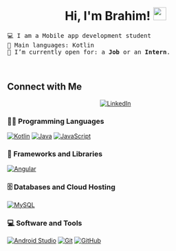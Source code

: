 <h1 align="center">
Hi, I'm Brahim!
	<a href="https://github.com/ibrakor" target="_self">
		<img src="https://media.giphy.com/media/hvRJCLFzcasrR4ia7z/giphy.gif" width="30">
	</a>
</h1>

<pre>
💻 I am a Mobile app development student
🌟 Main languages: Kotlin
🤔 I’m currently open for: a <b>Job</b> or an <b>Intern</b>.
</pre>

<br/>

## Connect with Me

<p align="center">
  <a href="https://www.linkedin.com/in/brahim-korsan-el-ghabi-79299023a/"><img src="https://img.shields.io/badge/linkedin-%230A66C2.svg?style=plastic&logo=linkedin&logoColor=white" alt="LinkedIn"/></a>
	</p>

### 👨‍💻 Programming Languages

<p>
    <a href="https://github.com/ibrakor"><img alt="Kotlin" src="https://img.shields.io/badge/kotlin-%237F52FF.svg?style=for-the-badge&logo=kotlin&logoColor=white"></a>
    <a href="https://github.com/ibrakor"><img alt="Java" src="https://img.shields.io/badge/java-%23ED8B00.svg?style=for-the-badge&logo=openjdk&logoColor=white"></a>
    <a href="https://github.com/ibrakor"><img alt="JavaScript" src="https://img.shields.io/badge/javascript-%23323330.svg?style=for-the-badge&logo=javascript&logoColor=%23F7DF1E"></a>

### 🧰 Frameworks and Libraries

<p>
    <a href="https://github.com/ibrakor"><img alt="Angular" src="https://img.shields.io/badge/angular-%23DD0031.svg?style=for-the-badge&logo=angular&logoColor=white"></a>
</p>

### 🗄️ Databases and Cloud Hosting

<p>
    <a href="https://github.com/ibrakor"><img alt="MySQL" src="https://img.shields.io/badge/MySQL-005C84?style=for-the-badge&logo=mysql&logoColor=white"></a>
</p>

### 💻 Software and Tools

<p>
    <a href="https://github.com/ibrakor"><img alt="Android Studio" src="https://img.shields.io/badge/Android%20Studio-3DDC84.svg?style=for-the-badge&logo=android-studio&logoColor=white"></a>
    <a href="https://github.com/ibrakor"><img alt="Git" src="https://img.shields.io/badge/git-%23F05033.svg?style=for-the-badge&logo=git&logoColor=white"></a>
    <a href="https://github.com/ibrakor"><img alt="GitHub" src="https://img.shields.io/badge/github-%23121011.svg?style=for-the-badge&logo=github&logoColor=white"></a>   
</p>
